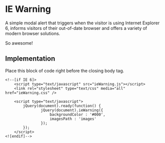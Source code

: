 IE Warning
=============

A simple modal alert that triggers when the visitor is using Internet Explorer 6, informs visitors of their out-of-date browser and offers a variety of modern browser solutions.

So awesome!

Implementation
-------

Place this block of code right before the closing body tag.

	<!--[if IE 6]>
    	<script type="text/javascript" src="ieWarning.js"></script>
    	<link rel="stylesheet" type="text/css" media="all" href="ieWarning.css" />
    
    	<script type="text/javascript">
        	jQuery(document).ready(function() {
            		jQuery(document).ieWarning({
                		backgroundColor : '#000',
                		imagesPath : 'images'
            		});
        	});
    	</script>
	<![endif]-->